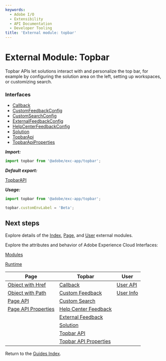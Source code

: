 ```yaml
---
keywords:
  - Adobe I/O
  - Extensibility
  - API Documentation
  - Developer Tooling
title: 'External module: topbar'
---
```


# External Module: Topbar

Topbar APIs let solutions interact with and personalize the top bar, for example by configuring the solution area on the left, setting up workspaces, or customizing search.

### Interfaces

- [Callback](../interfaces/topbar.callback.md)
- [CustomFeedbackConfig](../interfaces/topbar.customfeedbackconfig.md)
- [CustomSearchConfig](../interfaces/topbar.customsearchconfig.md)
- [ExternalFeedbackConfig](../interfaces/topbar.externalfeedbackconfig.md)
- [HelpCenterFeedbackConfig](../interfaces/topbar.helpcenterfeedbackconfig.md)
- [Solution](../interfaces/topbar.solution.md)
- [TopbarApi](../interfaces/topbar.topbarapi.md)
- [TopbarApiProperties](../interfaces/topbar.topbarapiproperties.md)

***Import:***

```typescript
import topbar from '@adobe/exc-app/topbar';
```

***Default export:***

[TopbarAPI](../interfaces/topbar.topbarapi.md)

***Usage:***

```typescript
import topbar from '@adobe/exc-app/topbar';

topbar.customEnvLabel = 'Beta';
```

## Next steps

Explore details of the [Index](index.md), [Page](page.md), and [User](user.md) external modules.

Explore the attributes and behavior of Adobe Experience Cloud Interfaces:

[Modules](../interfaces/modules.md)

[Runtime](../interfaces/runtime.md)

| Page                                             | Topbar                                                     | User                          |
| ------------------------------------------------ | ---------------------------------------------------------- | ----------------------------- |
| [Object with Href](../interfaces/page.objectwithhref.md) | [Callback](../interfaces/topbar.callback.md)          | [User API](../interfaces/user.userapi.md)   |
| [Object with Path](../interfaces/page.objectwithpath.md)  | [Custom Feedback](../interfaces/topbar.customfeedbackconfig.md)        | [User Info](../interfaces/user.userinfo.md) |
| [Page API](../interfaces/page.pageapi.md)                      | [Custom Search](../interfaces/topbar.customsearchconfig.md)              |                               |
| [Page API Properties](../interfaces/page.pageapiproperties.md) | [Help Center Feedback](../interfaces/topbar.helpcenterfeedbackconfig.md) |                               |
|                                                  | [External Feedback](../interfaces/topbar.externalfeedbackconfig.md)      |                               |
|                                                  | [Solution](../interfaces/topbar.solution.md)                             |                               |
|                                                  | [Topbar API](../interfaces/topbar.topbarapi.md)                          |                               |
|                                                  | [Topbar API Properties](../interfaces/topbar.topbarapiproperties.md)     |                               |

Return to the [Guides Index](../../../guides_index.md).
